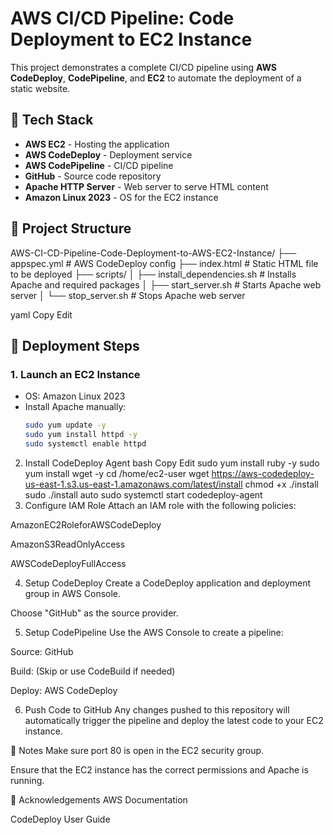 # AWS CI/CD Pipeline: Code Deployment to EC2 Instance

This project demonstrates a complete CI/CD pipeline using **AWS CodeDeploy**, **CodePipeline**, and **EC2** to automate the deployment of a static website.

## 🧰 Tech Stack

- **AWS EC2** - Hosting the application
- **AWS CodeDeploy** - Deployment service
- **AWS CodePipeline** - CI/CD pipeline
- **GitHub** - Source code repository
- **Apache HTTP Server** - Web server to serve HTML content
- **Amazon Linux 2023** - OS for the EC2 instance

## 📁 Project Structure

AWS-CI-CD-Pipeline-Code-Deployment-to-AWS-EC2-Instance/ ├── appspec.yml # AWS CodeDeploy config ├── index.html # Static HTML file to be deployed ├── scripts/ │ ├── install_dependencies.sh # Installs Apache and required packages │ ├── start_server.sh # Starts Apache web server │ └── stop_server.sh # Stops Apache web server

yaml
Copy
Edit

## 🚀 Deployment Steps

### 1. Launch an EC2 Instance

- OS: Amazon Linux 2023
- Install Apache manually:
  ```bash
  sudo yum update -y
  sudo yum install httpd -y
  sudo systemctl enable httpd
2. Install CodeDeploy Agent
bash
Copy
Edit
sudo yum install ruby -y
sudo yum install wget -y
cd /home/ec2-user
wget https://aws-codedeploy-us-east-1.s3.us-east-1.amazonaws.com/latest/install
chmod +x ./install
sudo ./install auto
sudo systemctl start codedeploy-agent
3. Configure IAM Role
Attach an IAM role with the following policies:

AmazonEC2RoleforAWSCodeDeploy

AmazonS3ReadOnlyAccess

AWSCodeDeployFullAccess

4. Setup CodeDeploy
Create a CodeDeploy application and deployment group in AWS Console.

Choose "GitHub" as the source provider.

5. Setup CodePipeline
Use the AWS Console to create a pipeline:

Source: GitHub

Build: (Skip or use CodeBuild if needed)

Deploy: AWS CodeDeploy

6. Push Code to GitHub
Any changes pushed to this repository will automatically trigger the pipeline and deploy the latest code to your EC2 instance.

📌 Notes
Make sure port 80 is open in the EC2 security group.

Ensure that the EC2 instance has the correct permissions and Apache is running.

🙌 Acknowledgements
AWS Documentation

CodeDeploy User Guide

